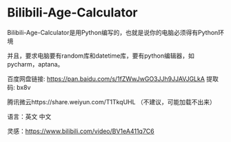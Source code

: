 # Bilibili-Age-Calculator
Bilibili-Age-Calculator是用Python编写的，也就是说你的电脑必须得有Python环境

  并且，要求电脑要有random库和datetime库，要有python编辑器，如pycharm，aptana。

   百度网盘链接: https://pan.baidu.com/s/1fZWwJwGO3JJh9JJAVJGLkA 提取码: bx8v

   腾讯微云https://share.weiyun.com/T1TkqUHL （不建议，可能加载不出来）

   语言：英文 中文
  
   灵感：https://www.bilibili.com/video/BV1eA411q7C6
